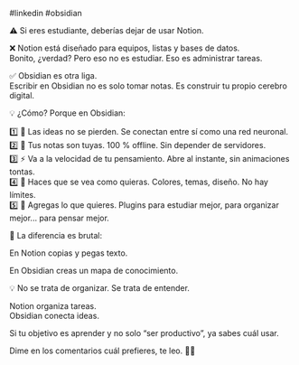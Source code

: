 #linkedin #obsidian

⚠️ Si eres estudiante, deberías dejar de usar Notion.  
  
❌ Notion está diseñado para equipos, listas y bases de datos.  
Bonito, ¿verdad? Pero eso no es estudiar. Eso es administrar tareas.  
  
✅ Obsidian es otra liga.  
Escribir en Obsidian no es solo tomar notas. Es construir tu propio cerebro digital.  
  
💡 ¿Cómo? Porque en Obsidian:  
  
1️⃣ 🔗 Las ideas no se pierden. Se conectan entre sí como una red neuronal.  
2️⃣ 📂 Tus notas son tuyas. 100 % offline. Sin depender de servidores.  
3️⃣ ⚡️ Va a la velocidad de tu pensamiento. Abre al instante, sin animaciones tontas.  
4️⃣ 🎨 Haces que se vea como quieras. Colores, temas, diseño. No hay límites.  
5️⃣ 🔌 Agregas lo que quieres. Plugins para estudiar mejor, para organizar mejor... para pensar mejor.  
  
🚨 La diferencia es brutal:  
  
En Notion copias y pegas texto.  
  
En Obsidian creas un mapa de conocimiento.  
  
💡 No se trata de organizar. Se trata de entender.  
  
Notion organiza tareas.  
Obsidian conecta ideas.  
  
Si tu objetivo es aprender y no solo “ser productivo”, ya sabes cuál usar.  
  
Dime en los comentarios cuál prefieres, te leo. 🚀🔥